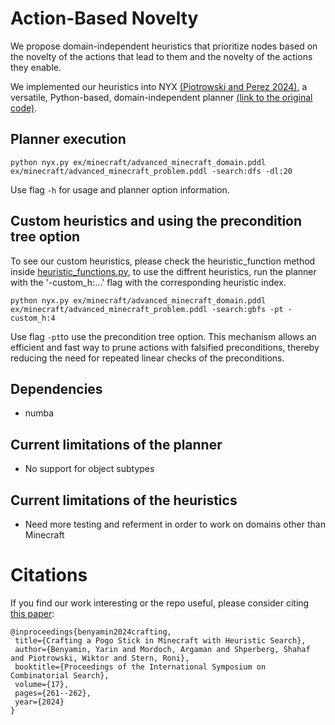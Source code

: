 # Action-Based Novelty

We propose domain-independent heuristics that prioritize nodes based on the novelty of the actions that lead to them and the novelty of the actions they enable.

We implemented our heuristics into NYX [(Piotrowski and Perez 2024)](https://arxiv.org/abs/2402.11901), a versatile, Python-based, domain-independent planner [(link to the original code)](https://gitlab.com/wmgp9/nyx).

## Planner execution
```Shell
python nyx.py ex/minecraft/advanced_minecraft_domain.pddl ex/minecraft/advanced_minecraft_problem.pddl -search:dfs -dl:20
```

Use flag ```-h``` for usage and planner option information.


## Custom heuristics and using the precondition tree option
To see our custom heuristics, please check the heuristic_function method inside [heuristic_functions.py](heuristic_functions.py), to use the diffrent heuristics, run the planner with the '-custom_h:...' flag with the corresponding heuristic index. 

```Shell
python nyx.py ex/minecraft/advanced_minecraft_domain.pddl ex/minecraft/advanced_minecraft_problem.pddl -search:gbfs -pt -custom_h:4
```

Use flag ```-pt```to use the precondition tree option.
This mechanism allows an efficient and fast way to prune actions with falsified preconditions, thereby reducing the need for repeated linear checks of the preconditions.

## Dependencies
- numba

## Current limitations of the planner
- No support for object subtypes

## Current limitations of the heuristics
- Need more testing and referment in order to work on domains other than Minecraft

# Citations

If you find our work interesting or the repo useful, please consider citing [this paper](https://arxiv.org/abs/2502.13006):
```
@inproceedings{benyamin2024crafting,
 title={Crafting a Pogo Stick in Minecraft with Heuristic Search},
 author={Benyamin, Yarin and Mordoch, Argaman and Shperberg, Shahaf and Piotrowski, Wiktor and Stern, Roni},
 booktitle={Proceedings of the International Symposium on Combinatorial Search},
 volume={17},
 pages={261--262},
 year={2024}
}
```
